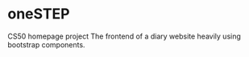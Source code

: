 # oneSTEP
CS50 homepage project
The frontend of a diary website heavily using bootstrap components.
